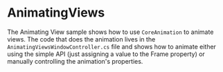 AnimatingViews
==============

The Animating View sample shows how to use `CoreAnimation` to animate views. The code that does the animation lives in the `AnimatingViewsWindowController.cs` file and shows how to animate either using the simple API (just assigning a value to the Frame property) or manually controlling the animation's properties.